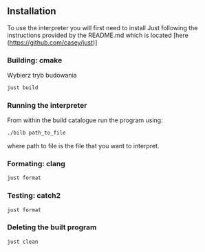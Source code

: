 ## Installation
To use the interpreter you will first need to install Just following the instructions provided by the README.md which is located [here (https://github.com/casey/just)]

### Building: cmake
Wybierz tryb budowania
```bash
just build
```

### Running the interpreter
From within the build catalogue run the program using:
```bash
./bilb path_to_file
```
where path to file is the file that you want to interpret.

### Formating: clang
```bash
just format
```


### Testing: catch2
```bash
just format
```

### Deleting the built program
```bash
just clean
```

